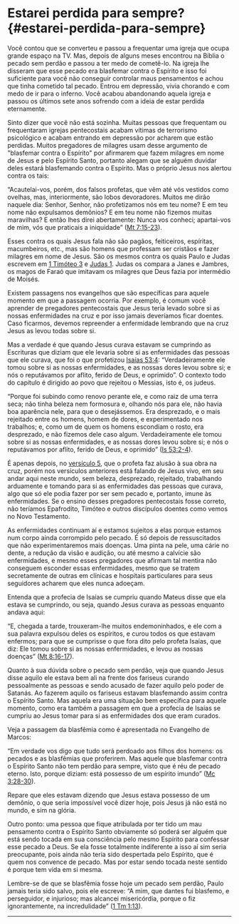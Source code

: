 # Estarei perdida para sempre? {#estarei-perdida-para-sempre}

Você contou que se converteu e passou a frequentar uma igreja que ocupa grande espaço na TV. Mas, depois de alguns meses encontrou na Bíblia o pecado sem perdão e passou a ter medo de cometê-lo. Na igreja lhe disseram que esse pecado era blasfemar contra o Espírito e isso foi suficiente para você não conseguir controlar maus pensamentos e achou que tinha cometido tal pecado. Entrou em depressão, vivia chorando e com medo de ir para o inferno. Você acabou abandonando aquela igreja e passou os últimos sete anos sofrendo com a ideia de estar perdida eternamente.

Sinto dizer que você não está sozinha. Muitas pessoas que frequentam ou frequentaram igrejas pentecostais acabam vítimas de terrorismo psicológico e acabam entrando em depressão por acharem que estão perdidas. Muitos pregadores de milagres usam desse argumento de &quot;blasfemar contra o Espírito&quot; por afirmarem que fazem milagres em nome de Jesus e pelo Espírito Santo, portanto alegam que se alguém duvidar deles estará blasfemando contra o Espírito. Mas o próprio Jesus nos alertou contra os tais:

“Acautelai-vos, porém, dos falsos profetas, que vêm até vós vestidos como ovelhas, mas, interiormente, são lobos devoradores. Muitos me dirão naquele dia: Senhor, Senhor, não profetizamos nós em teu nome? E em teu nome não expulsamos demônios? E em teu nome não fizemos muitas maravilhas? E então lhes direi abertamente: Nunca vos conheci; apartai-vos de mim, vós que praticais a iniquidade” ([Mt 7:15-23](http://bibliaonline.com.br/acf/mt/7/15-23)).

Esses contra os quais Jesus fala não são pagãos, feiticeiros, espíritas, macumbeiros, etc., mas são homens que professam ser cristãos e fazer milagres em nome de Jesus. São os mesmos contra os quais Paulo e Judas escrevem em [1 Timóteo 3](http://bibliaonline.com.br/acf/1tm/3) e [Judas 1](http://bibliaonline.com.br/acf/jd/1). Judas os compara a Janes e Jambres, os magos de Faraó que imitavam os milagres que Deus fazia por intermédio de Moisés.

Existem passagens nos evangelhos que são específicas para aquele momento em que a passagem ocorria. Por exemplo, é comum você aprender de pregadores pentecostais que Jesus teria levado sobre si as nossas enfermidades na cruz e por isso jamais deveríamos ficar doentes. Caso ficarmos, devemos repreender a enfermidade lembrando que na cruz Jesus as levou todas sobre si.

Mas a verdade é que quando Jesus curava estavam se cumprindo as Escrituras que diziam que ele levaria sobre si as enfermidades das pessoas que ele curava, que foi o que profetizou [Isaías 53:4](http://bibliaonline.com.br/acf/is/53/4): “Verdadeiramente ele tomou sobre si as nossas enfermidades, e as nossas dores levou sobre si; e nós o reputávamos por aflito, ferido de Deus, e oprimido”. O contexto todo do capítulo é dirigido ao povo que rejeitou o Messias, isto é, os judeus.

“Porque foi subindo como renovo perante ele, e como raiz de uma terra seca; não tinha beleza nem formosura e, olhando nós para ele, não havia boa aparência nele, para que o desejássemos. Era desprezado, e o mais rejeitado entre os homens, homem de dores, e experimentado nos trabalhos; e, como um de quem os homens escondiam o rosto, era desprezado, e não fizemos dele caso algum. Verdadeiramente ele tomou sobre si as nossas enfermidades, e as nossas dores levou sobre si; e nós o reputávamos por aflito, ferido de Deus, e oprimido” ([Is 53:2-4](http://bibliaonline.com.br/acf/is/53/2-4)).

É apenas depois, no [versículo 5](http://bibliaonline.com.br/acf/is/53/5), que o profeta faz alusão à sua obra na cruz, porém nos versículos anteriores está falando de Jesus vivo, em seu andar aqui neste mundo, sem beleza, desprezado, rejeitado, trabalhando arduamente e tomando para si as enfermidades das pessoas que curava, algo que só ele podia fazer por ser sem pecado e, portanto, imune às enfermidades. Se o ensino desses pregadores pentecostais fosse correto, não teríamos Epafrodito, Timóteo e outros discípulos doentes como vemos no Novo Testamento.

As enfermidades continuam aí e estamos sujeitos a elas porque estamos num corpo ainda corrompido pelo pecado. É só depois de ressuscitados que não experimentaremos mais doenças. Uma pinta na pele, uma cárie no dente, a redução da visão e audição, ou até mesmo a calvície são enfermidades, e mesmo esses pregadores que afirmam tal mentira não conseguem esconder essas enfermidades, mesmo que se tratem secretamente de outras em clínicas e hospitais particulares para seus seguidores acharem que eles nunca adoeçam.

Entenda que a profecia de Isaías se cumpriu quando Mateus disse que ela estava se cumprindo, ou seja, quando Jesus curava as pessoas enquanto andava aqui:

“E, chegada a tarde, trouxeram-lhe muitos endemoninhados, e ele com a sua palavra expulsou deles os espíritos, e curou todos os que estavam enfermos; para que se cumprisse o que fora dito pelo profeta Isaías, que diz: Ele tomou sobre si as nossas enfermidades, e levou as nossas doenças” ([Mt 8:16-17](http://bibliaonline.com.br/acf/mt/8/16-17)).

Quanto à sua dúvida sobre o pecado sem perdão, veja que quando Jesus disse aquilo ele estava bem ali na frente dos fariseus curando pessoalmente as pessoas e sendo acusado de fazer aquilo pelo poder de Satanás. Ao fazerem aquilo os fariseus estavam blasfemando assim contra o Espírito Santo. Mas aquela era uma situação bem específica para aquele momento, como era também a passagem em que a profecia de Isaías se cumpriu ao Jesus tomar para si as enfermidades dos que eram curados.

Veja a passagem da blasfêmia como é apresentada no Evangelho de Marcos:

“Em verdade vos digo que tudo será perdoado aos filhos dos homens: os pecados e as blasfêmias que proferirem. Mas aquele que blasfemar contra o Espírito Santo não tem perdão para sempre, visto que é réu de pecado eterno. Isto, porque diziam: está possesso de um espírito imundo” ([Mc 3:28-30](http://bibliaonline.com.br/acf/mc/3/28-30)).

Repare que eles estavam dizendo que Jesus estava possesso de um demônio, o que seria impossível você dizer hoje, pois Jesus já não está no mundo, e sim na glória.

Outro ponto: uma pessoa que fique atribulada por ter tido um mau pensamento contra o Espírito Santo obviamente só poderá ser alguém que está sendo tocada em sua consciência pelo mesmo Espírito para confessar esse pecado a Deus. Se ela fosse totalmente indiferente a isso aí sim seria preocupante, pois ainda não teria sido despertada pelo Espírito, que é quem nos convence de pecado. Mas por estar sendo tocada neste sentido é porque tem vida em si mesma.

Lembre-se de que se blasfêmia fosse hoje um pecado sem perdão, Paulo jamais teria sido salvo, pois ele escreve: “A mim, que dantes fui blasfemo, e perseguidor, e injurioso; mas alcancei misericórdia, porque o fiz ignorantemente, na incredulidade” ([1 Tm 1:13](http://bibliaonline.com.br/acf/1tm/1/13)).

*****